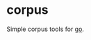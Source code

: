 <!-- ![build status](https://travis-ci.org/finkf/qparams.svg?branch=master) -->

# corpus
Simple corpus tools for [go](https://golang.org).
